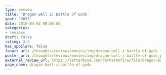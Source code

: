 ```yaml
---
type: review
title: 'Dragon Ball Z: Battle of Gods'
year: '2013'
date: 2018-04-03 00:00:00
categories:
- reviews
draft: false
rating: 3.5
has_spoilers: false
fanart_url: /thoughts/reviews/movies/img/dragon-ball-z-battle-of-gods_fanart.png
poster_url: /thoughts/reviews/movies/img/dragon-ball-z-battle-of-gods_poster.png
external_review_url: https://letterboxd.com/ratheronfire/film/dragon-ball-z-battle-of-gods/
page_name: dragon-ball-z-battle-of-gods
---
```


